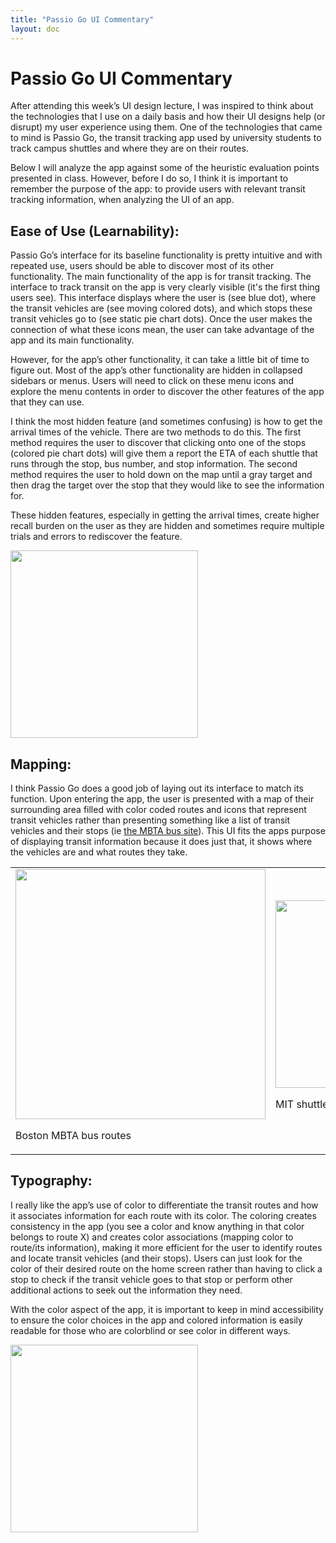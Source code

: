 ```yaml
---
title: "Passio Go UI Commentary"
layout: doc
---
```


# Passio Go UI Commentary

After attending this week’s UI design lecture, I was inspired to think about the technologies that I use on a daily basis and how their UI designs help (or disrupt) my user experience using them. One of the technologies that came to mind is Passio Go, the transit tracking app used by university students to track campus shuttles and where they are on their routes. 

Below I will analyze the app against some of the heuristic evaluation points presented in class. However, before I do so, I think it is important to remember the purpose of the app: to provide users with relevant transit tracking information, when analyzing the UI of an app.

## Ease of Use (Learnability):

Passio Go’s interface for its baseline functionality is pretty intuitive and with repeated use, users should be able to discover most of its other functionality. The main functionality of the app is for transit tracking. The interface to track transit on the app is very clearly visible (it's the first thing users see). This interface displays where the user is (see blue dot), where the transit vehicles are (see moving colored dots), and which stops these transit vehicles go to (see static pie chart dots). Once the user makes the connection of what these icons mean, the user can take advantage of the app and its main functionality. 

However, for the app’s other functionality, it can take a little bit of time to figure out. Most of the app’s other functionality are hidden in collapsed sidebars or menus. Users will need to click on these menu icons and explore the menu contents in order to discover the other features of the app that they can use.

I think the most hidden feature (and sometimes confusing) is how to get the arrival times of the vehicle. There are two methods to do this. The first method requires the user to discover that clicking onto one of the stops (colored pie chart dots) will give them a report the ETA of each shuttle that runs through the stop, bus number, and stop information. The second method requires the user to hold down on the map until a gray target and then drag the target over the stop that they would like to see the information for.

These hidden features, especially in getting the arrival times, create higher recall burden on the user as they are hidden and sometimes require multiple trials and errors to rediscover the feature.

<img src="/assets/images/passioHomeTarget.jpeg" width=300px height= 300px>

## Mapping:

I think Passio Go does a good job of laying out its interface to match its function. Upon entering the app, the user is presented with a map of their surrounding area filled with color coded routes and icons that represent transit vehicles rather than presenting something like a list of transit vehicles and their stops (ie [the MBTA bus site](https://www.mbta.com/schedules/bus)). This UI fits the apps purpose of displaying transit information because it does just that, it shows where the vehicles are and what routes they take.

<table>
<tr>
<td>
<img src="/assets/images/mbta.png" width=400px height= 400px>
<p>Boston MBTA bus routes</p>
</td>
<td>
<img src="/assets/images/passioHomeBare.jpeg" width=300px height= 300px>
<p>MIT shuttle routes</p>
</td>
</tr>
</table>


## Typography:

I really like the app’s use of color to differentiate the transit routes and how it associates information for each route with its color. The coloring creates consistency in the app (you see a color and know anything in that color belongs to route X) and creates color associations (mapping color to route/its information), making it more efficient for the user to identify routes and locate transit vehicles (and their stops). Users can just look for the color of their desired route on the home screen rather than having to click a stop to check if the transit vehicle goes to that stop or perform other additional actions to seek out the information they need.

With the color aspect of the app, it is important to keep in mind accessibility to ensure the color choices in the app and colored information is easily readable for those who are colorblind or see color in different ways.

<img src="/assets/images/passioHome.jpeg" width=300px height= 300px>
